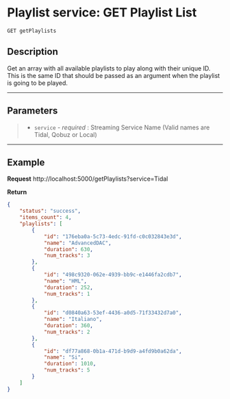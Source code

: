 # Playlist service: GET Playlist List
    GET getPlaylists

## Description

Get an array with all available playlists to play along with their unique ID.
This is the same ID that should be passed as an argument when the playlist is going to be played.

***
## Parameters
> + `service` - _required_ : Streaming Service Name (Valid names are Tidal, Qobuz or Local)
***

## Example
**Request**
    http://localhost:5000/getPlaylists?service=Tidal
    
**Return**
```json
{
    "status": "success",
    "items_count": 4,
    "playlists": [
        {
            "id": "176eba0a-5c73-4edc-91fd-c0c032843e3d",
            "name": "AdvancedDAC",
            "duration": 630,
            "num_tracks": 3
        },
        {
            "id": "498c9320-062e-4939-bb9c-e1446fa2cdb7",
            "name": "HML",
            "duration": 252,
            "num_tracks": 1
        },
        {
            "id": "d0840a63-53ef-4436-a0d5-71f33432d7a0",
            "name": "Italiano",
            "duration": 360,
            "num_tracks": 2
        },
        {
            "id": "df77a868-0b1a-471d-b9d9-a4fd9b0a62da",
            "name": "Si",
            "duration": 1010,
            "num_tracks": 5
        }
    ]
}
```
